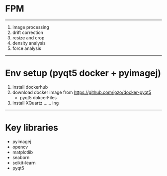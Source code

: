 # FPM
----- 
1. image processing  
2. drift correction  
3. resize and crop
4. density analysis
5. force analysis

-----
# Env setup (pyqt5 docker + pyimagej) 
1. install dockerhub
2. download docker image from https://github.com/jozo/docker-pyqt5
   - pyqt5 dokcerFiles
3. install XQuartz
...... ing 


----
# Key libraries
- pyimagej
- opencv
- matplotlib
- seaborn
- scikit-learn
- pyqt5 
